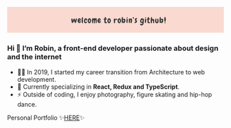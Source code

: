 ![Banner](https://github.com/robinnong/robinnong/blob/master/git_banner.jpg)

### Hi 👋 I’m Robin, a front-end developer passionate about design and the internet
 
- 👩‍💻 In 2019, I started my career transition from Architecture to web development.
- 🌱 Currently specializing in <b>React, Redux and TypeScript</b>.
- ⚡ Outside of coding, I enjoy photography, figure skating and hip-hop dance.  

Personal Portfolio ✨<a href="https://www.robinnong.com/">HERE</a>✨
